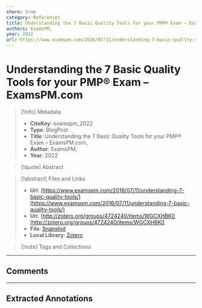 ```yaml
---  
share: true  
category: References  
title: Understanding the 7 Basic Quality Tools for your PMP® Exam – ExamsPM.com  
authors: ExamsPM,  
year: 2022  
url: https://www.examspm.com/2016/07/11/understanding-7-basic-quality-tools/  
---  
```

  
# Understanding the 7 Basic Quality Tools for your PMP® Exam – ExamsPM.com  
  
> [!info] Metadata  
> - **CiteKey**: examspm_2022  
> - **Type**: BlogPost  
> - **Title**: Understanding the 7 Basic Quality Tools for your PMP® Exam – ExamsPM.com,   
> - **Author**: ExamsPM,  
> - **Year**: 2022   
  
> [!quote] Abstract  
  
> [!abstract] Files and Links  
> - **Url**: [https://www.examspm.com/2016/07/11/understanding-7-basic-quality-tools/](https://www.examspm.com/2016/07/11/understanding-7-basic-quality-tools/)  
> - **Uri**: [http://zotero.org/groups/4724240/items/WGCXHBKI](http://zotero.org/groups/4724240/items/WGCXHBKI)  
> - **File**: [Snapshot](file:///C:%5CUsers%5C20003936%5CZotero%5Cstorage%5C4Y3W2LCJ%5Cunderstanding-7-basic-quality-tools.html)  
> - **Local Library**: [Zotero](zotero://select/groups/4724240/items/WGCXHBKI)  
  
> [!note] Tags and Collections  
  
  
----  
  
## Comments  
  
  
  
----  
  
## Extracted Annotations  
  
